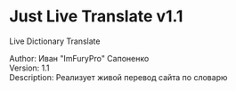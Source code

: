 # Just Live Translate v1.1
Live Dictionary Translate<br />

Author: Иван "ImFuryPro" Сапоненко<br />
Version: 1.1<br />
Description: Реализует живой перевод сайта по словарю<br />

